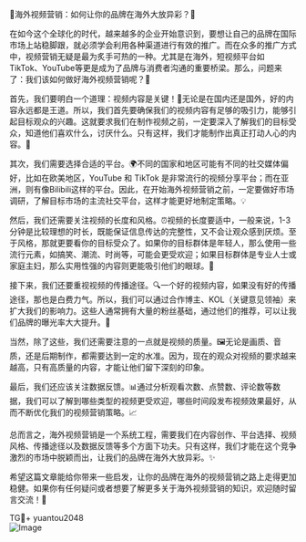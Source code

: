 🎉海外视频营销：如何让你的品牌在海外大放异彩？🚀

在如今这个全球化的时代，越来越多的企业开始意识到，要想让自己的品牌在国际市场上站稳脚跟，就必须学会利用各种渠道进行有效的推广。而在众多的推广方式中，视频营销无疑是最为炙手可热的一种。尤其是在海外，短视频平台如TikTok、YouTube等更是成为了品牌与消费者沟通的重要桥梁。那么，问题来了：我们该如何做好海外视频营销呢？🧐

首先，我们要明白一个道理：视频内容是关键！🌟无论是在国内还是国外，好的内容永远都是王道。所以，我们首先要确保我们的视频内容有足够的吸引力，能够引起目标观众的兴趣。这就要求我们在制作视频之前，一定要深入了解我们的目标受众，知道他们喜欢什么，讨厌什么。只有这样，我们才能制作出真正打动人心的内容。🎯

其次，我们需要选择合适的平台。🌍不同的国家和地区可能有不同的社交媒体偏好，比如在欧美地区，YouTube 和 TikTok 是非常流行的视频分享平台；而在亚洲，则有像Bilibili这样的平台。因此，在开始海外视频营销之前，一定要做好市场调研，了解目标市场的主流社交平台，这样才能更好地制定策略。💡

然后，我们还需要关注视频的长度和风格。⏰视频的长度要适中，一般来说，1-3分钟是比较理想的时长，既能保证信息传达的完整性，又不会让观众感到厌烦。至于风格，那就更要看你的目标受众了。如果你的目标群体是年轻人，那么使用一些流行元素，如搞笑、潮流、时尚等，可能会更受欢迎；如果目标群体是专业人士或家庭主妇，那么实用性强的内容则更能吸引他们的眼球。🌈

接下来，我们还要重视视频的传播途径。🔍一个好的视频内容，如果没有好的传播途径，那也是白费力气。所以，我们可以通过合作博主、KOL（关键意见领袖）来扩大我们的影响力。这些人通常拥有大量的粉丝基础，通过他们的推荐，可以让我们品牌的曝光率大大提升。🤝

当然，除了这些，我们还需要注意的一点就是视频的质量。🖼️无论是画质、音质，还是后期制作，都需要达到一定的水准。因为，现在的观众对视频的要求越来越高，只有高质量的内容，才能让他们留下深刻的印象。

最后，我们还应该关注数据反馈。📊通过分析观看次数、点赞数、评论数等数据，我们可以了解到哪些类型的视频更受欢迎，哪些时间段发布视频效果最好，从而不断优化我们的视频营销策略。📈

总而言之，海外视频营销是一个系统工程，需要我们在内容创作、平台选择、视频风格、传播途径以及数据反馈等多个方面下功夫。只有这样，我们才能在这个竞争激烈的市场中脱颖而出，让我们的品牌在海外大放异彩。✨

希望这篇文章能给你带来一些启发，让你的品牌在海外的视频营销之路上走得更加稳健。如果你有任何疑问或者想要了解更多关于海外视频营销的知识，欢迎随时留言交流！💬

TG💪+ yuantou2048  
![Image](https://github.com/user-attachments/assets/42a5a4a5-fea9-4a1d-8aa0-73e57e430cca)